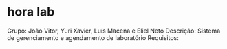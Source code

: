 # hora lab
Grupo: João Vitor, Yuri Xavier, Luís Macena e Eliel Neto
Descrição: Sistema de gerenciamento e agendamento de laboratório
Requisitos: 
